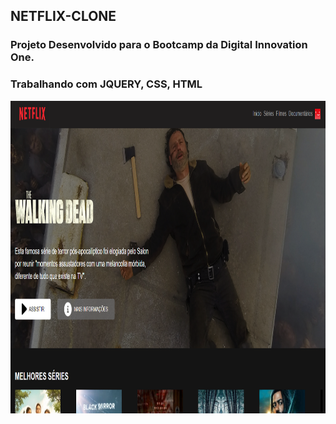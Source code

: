 
## NETFLIX-CLONE

### Projeto Desenvolvido para o Bootcamp da Digital Innovation One.
### Trabalhando com JQUERY, CSS, HTML

<div align="center">
  <img height="500em" src="https://github.com/CarlaMGaldino/NETFLIX-CLONE/blob/main/img/NETFLIX.png"/>
</div>
  


